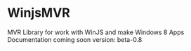 WinjsMVR
========

MVR Library for work with WinJS and make Windows 8 Apps
Documentation coming soon
version: beta-0.8